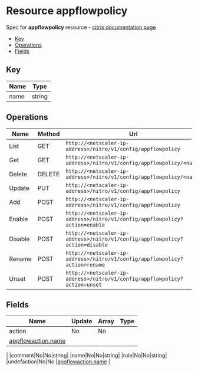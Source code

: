 # Resource appflowpolicy

Spec for **appflowpolicy** resource - [citrix documentation page](https://developer-docs.citrix.com/projects/netscaler-nitro-api/en/11.0/configuration/appflow/appflowpolicy/appflowpolicy/)

- [Key](#key)
- [Operations](#operations)
- [Fields](#fields)

## Key

| Name | Type |
|----|----|
| name | string |

## Operations

| Name | Method | Url |
|----|----|----|
| List | GET | `http://<netscaler-ip-address>/nitro/v1/config/appflowpolicy` |
| Get | GET | `http://<netscaler-ip-address>/nitro/v1/config/appflowpolicy/<name>` |
| Delete | DELETE | `http://<netscaler-ip-address>/nitro/v1/config/appflowpolicy/<name>` |
| Update | PUT | `http://<netscaler-ip-address>/nitro/v1/config/appflowpolicy` |
| Add | POST | `http://<netscaler-ip-address>/nitro/v1/config/appflowpolicy` |
| Enable | POST | `http://<netscaler-ip-address>/nitro/v1/config/appflowpolicy?action=enable` |
| Disable | POST | `http://<netscaler-ip-address>/nitro/v1/config/appflowpolicy?action=disable` |
| Rename | POST | `http://<netscaler-ip-address>/nitro/v1/config/appflowpolicy?action=rename` |
| Unset | POST | `http://<netscaler-ip-address>/nitro/v1/config/appflowpolicy?action=unset` |

## Fields

| Name | Update | Array | Type |
|----|----|----|----|
|action|No|No
|[appflowaction.name](/doc/resources/appflowaction.md)
|
|comment|No|No|string|
|name|No|No|string|
|rule|No|No|string|
|undefaction|No|No
|[appflowaction.name](/doc/resources/appflowaction.md)
|

